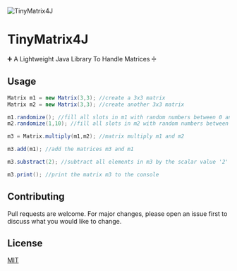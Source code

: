 ![TinyMatrix4J](https://i.imgur.com/oTqeexG.png)
# TinyMatrix4J
➕ A Lightweight Java Library To Handle Matrices ➗

## Usage

```java
Matrix m1 = new Matrix(3,3); //create a 3x3 matrix
Matrix m2 = new Matrix(3,3); //create another 3x3 matrix

m1.randomize(); //fill all slots in m1 with random numbers between 0 and 1
m2.randomize(1,10); //fill all slots in m2 with random numbers between 1 and 10

m3 = Matrix.multiply(m1,m2); //matrix multiply m1 and m2

m3.add(m1); //add the matrices m3 and m1

m3.substract(2); //subtract all elements in m3 by the scalar value '2'

m3.print(); //print the matrix m3 to the console
```

## Contributing
Pull requests are welcome. For major changes, please open an issue first to discuss what you would like to change.

## License
[MIT](https://choosealicense.com/licenses/mit/)
